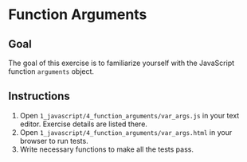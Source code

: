 # Function Arguments

## Goal

The goal of this exercise is to familiarize yourself with the JavaScript function `arguments` object.

## Instructions

1. Open `1_javascript/4_function_arguments/var_args.js` in your text editor. Exercise details are listed there.
2. Open `1_javascript/4_function_arguments/var_args.html` in your browser to run tests.
3. Write necessary functions to make all the tests pass.
